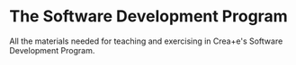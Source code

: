 # The Software Development Program

All the materials needed for teaching and exercising in Crea+e's Software Development Program.

